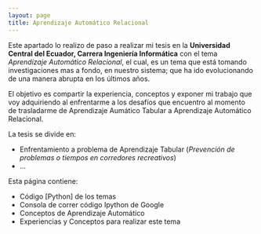 ```yaml
---
layout: page
title: Aprendizaje Automático Relacional
---
```


Este apartado lo realizo de paso a realizar mi tesis en la **Universidad Central del Ecuador, Carrera Ingeniería Informática** con el tema *Aprendizaje Automático Relacional*, el cual, es un tema que está tomando investigaciones mas a fondo, en nuestro sistema; que ha ido evolucionando de una manera abrupta en los últimos años.

El objetivo es compartir la experiencia, conceptos y exponer mi trabajo que voy adquiriendo al enfrentarme a los desafíos que encuentro al momento de trasladarme de Aprendizaje Aumático Tabular a Aprendizaje Automático Relacional.

La tesis se divide en:
-   Enfrentamiento a problema de Aprendizaje Tabular (*Prevención de problemas o tiempos en corredores recreativos*)
-   ...

Esta página contiene:
-   Código [Python] de los temas 
-   Consola de correr código Ipython de Google
-   Conceptos de Aprendizaje Automático
-   Experiencias y Conceptos para realizar este tema
   

